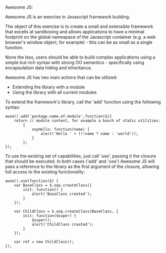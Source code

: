 Awesome JS:

Awesome JS is an exercise in Javascript framework building. 

The object of this exercise is to create a small and extensible framework that excells at sandboxing and allows
applications to have a minimal footprint on the global namespace of the Javascript container (e.g. a web 
browser's window object, for example) - this can be as small as a single function.

None the less, users should be able to build complex applications using a simple but rich syntax with strong OO 
semantics - specifically using encapsulation data hiding and inheritance.

Awesome JS has two main actions that can be utilized:
* Extending the library with a module
* Using the library with all current modules

To extend the framework's library, call the 'add' function using the following syntax:

	awsm().add('package.name.of.module',function($){
		return // module content, for example a bunch of static utilities:
			{ 
				sayHello: function(name) {
					alert('Hello ' + (!!name ? name : 'world'));
				}
			};
	});

To use the existing set of capabilities, just call 'use', passing it the closure that should be executed. In
both cases ('add' and 'use') Awesome JS will pass a reference to the library as the first argument of the closure,
allowing full access to the existing functionality:

	awsm().use(function($) {
		var BaseClass = $.oop.createClass({
			init: function() {
				alert('BaseClass created');
			}
		});
		
		var ChildClass = $.oop.createClass(BaseClass, {
			init: function($super) {
				$super();
				alert('ChildClass created');
			}
		});
		
		var ref = new ChildClass();
	});
